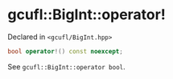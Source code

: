# gcufl::BigInt::operator!
Declared in `<gcufl/BigInt.hpp>`
```cpp
bool operator!() const noexcept;
```
See `gcufl::BigInt::operator bool`.
